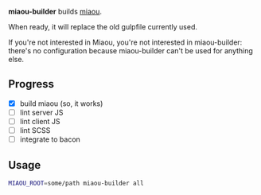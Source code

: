 
**miaou-builder** builds [miaou](https://github.com/Canop/miaou).

When ready, it will replace the old gulpfile currently used.

If you're not interested in Miaou, you're not interested in miaou-builder:
there's no configuration because miaou-builder can't be used for anything else.

## Progress

* [x] build miaou (so, it works)
* [ ] lint server JS
* [ ] lint client JS
* [ ] lint SCSS
* [ ] integrate to bacon

## Usage

```bash
MIAOU_ROOT=some/path miaou-builder all
```
